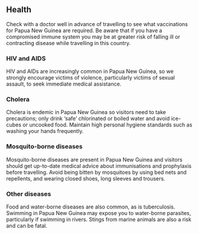 ## Health

Check with a doctor well in advance of travelling to see what vaccinations for Papua New Guinea are required. Be aware that if you have a compromised immune system you may be at greater risk of falling ill or contracting disease while travelling in this country.

### **HIV and AIDS**

HIV and AIDs are increasingly common in Papua New Guinea, so we strongly encourage victims of violence, particularly victims of sexual assault, to seek immediate medical assistance.

### **Cholera**

Cholera is endemic in Papua New Guinea so visitors need to take precautions; only drink ‘safe’ chlorinated or boiled water and avoid ice-cubes or uncooked food. Maintain high personal hygiene standards such as washing your hands frequently.

### **Mosquito-borne diseases**

Mosquito-borne diseases are present in Papua New Guinea and visitors should get up-to-date medical advice about immunisations and prophylaxis before travelling. Avoid being bitten by mosquitoes by using bed nets and repellents, and wearing closed shoes, long sleeves and trousers.

### **Other diseases**

Food and water-borne diseases are also common, as is tuberculosis. Swimming in Papua New Guinea may expose you to water-borne parasites, particularly if swimming in rivers. Stings from marine animals are also a risk and can be fatal.